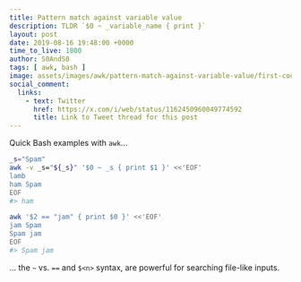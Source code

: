 ```yaml
---
title: Pattern match against variable value
description: TLDR `$0 ~ _variable_name { print }`
layout: post
date: 2019-08-16 19:48:00 +0000
time_to_live: 1800
author: S0AndS0
tags: [ awk, bash ]
image: assets/images/awk/pattern-match-against-variable-value/first-code-block.png
social_comment:
  links:
    - text: Twitter
      href: https://x.com/i/web/status/1162450960049774592
      title: Link to Tweet thread for this post
---
```




Quick Bash examples with `awk`...

```bash
_s="Spam"
awk -v _s="${_s}" '$0 ~ _s { print $1 }' <<'EOF'
lamb
ham Spam
EOF
#> ham

awk '$2 == "jam" { print $0 }' <<'EOF'
jam Spam
Spam jam
EOF
#> Spam jam
```

... the `~` vs. `==` and `$<n>` syntax, are powerful for searching file-like
inputs.
